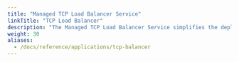 ```yaml
---
title: "Managed TCP Load Balancer Service"
linkTitle: "TCP Load Balancer"
description: "The Managed TCP Load Balancer Service simplifies the deployment and management of load balancers."
weight: 30
aliases:
  - /docs/reference/applications/tcp-balancer
---
```


